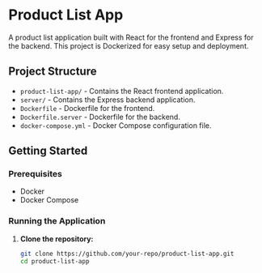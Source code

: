 # Product List App

A product list application built with React for the frontend and Express for the backend. This project is Dockerized for easy setup and deployment.

## Project Structure

- `product-list-app/` - Contains the React frontend application.
- `server/` - Contains the Express backend application.
- `Dockerfile` - Dockerfile for the frontend.
- `Dockerfile.server` - Dockerfile for the backend.
- `docker-compose.yml` - Docker Compose configuration file.

## Getting Started

### Prerequisites

- Docker
- Docker Compose

### Running the Application

1. **Clone the repository:**

   ```bash
   git clone https://github.com/your-repo/product-list-app.git
   cd product-list-app
